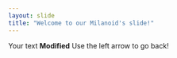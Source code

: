 ```yaml
---
layout: slide
title: "Welcome to our Milanoid's slide!"
---
```

Your text **Modified**
Use the left arrow to go back!

